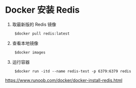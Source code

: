 # Docker 安装 Redis

1. 取最新版的 Redis 镜像

        $docker pull redis:latest

2. 查看本地镜像

        $docker images

3. 运行容器

        $docker run -itd --name redis-test -p 6379:6379 redis

<https://www.runoob.com/docker/docker-install-redis.html>
